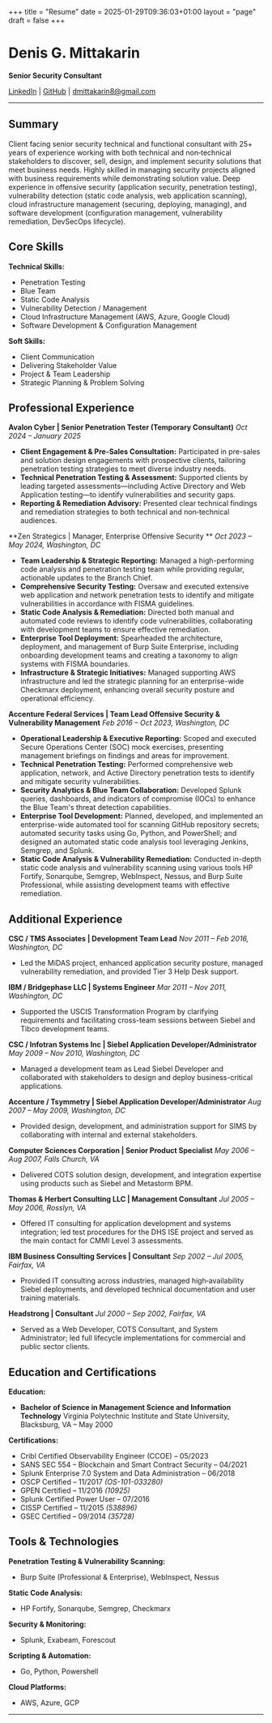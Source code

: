 +++
title = "Resume"
date = 2025-01-29T09:36:03+01:00
layout = "page"
draft = false
+++

<!-- Your resume content will go here -->

# Denis G. Mittakarin
**Senior Security Consultant**

[LinkedIn](https://www.linkedin.com/in/denis-mittakarin/) | 
[GitHub](https://github.com/dmittakarin8?tab=repositories) | dmittakarin8@gmail.com

---

## Summary
Client facing senior security technical and functional consultant with 25+ years of experience working with both technical and non‑technical stakeholders to discover, sell, design, and implement security solutions that meet business needs. Highly skilled in managing security projects aligned with business requirements while demonstrating solution value. Deep experience in offensive security (application security, penetration testing), vulnerability detection (static code analysis, web application scanning), cloud infrastructure management (securing, deploying, managing), and software development (configuration management, vulnerability remediation, DevSecOps lifecycle).

## Core Skills
**Technical Skills:**
- Penetration Testing
- Blue Team
- Static Code Analysis
- Vulnerability Detection / Management
- Cloud Infrastructure Management (AWS, Azure, Google Cloud)
- Software Development & Configuration Management

**Soft Skills:**
* Client Communication
* Delivering Stakeholder Value
* Project & Team Leadership
* Strategic Planning & Problem Solving

## Professional Experience

**Avalon Cyber | Senior Penetration Tester (Temporary Consultant)**
*Oct 2024 – January 2025*

- **Client Engagement & Pre-Sales Consultation:**
  Participated in pre-sales and solution design engagements with prospective clients, tailoring penetration testing strategies to meet diverse industry needs.
- **Technical Penetration Testing & Assessment:**
  Supported clients by leading targeted assessments—including Active Directory and Web Application testing—to identify vulnerabilities and security gaps.
- **Reporting & Remediation Advisory:**
  Presented clear technical findings and remediation strategies to both technical and non‑technical audiences.


**Zen Strategics | Manager, Enterprise Offensive Security **
*Oct 2023 – May 2024, Washington, DC*

- **Team Leadership & Strategic Reporting:** Managed a high-performing code analysis and penetration testing team while providing regular, actionable updates to the Branch Chief.
- **Comprehensive Security Testing:** Oversaw and executed extensive web application and network penetration tests to identify and mitigate vulnerabilities in accordance with FISMA guidelines.
- **Static Code Analysis & Remediation:** Directed both manual and automated code reviews to identify code vulnerabilities, collaborating with development teams to ensure effective remediation.
- **Enterprise Tool Deployment:** Spearheaded the architecture, deployment, and management of Burp Suite Enterprise, including onboarding development teams and creating a taxonomy to align systems with FISMA boundaries.
- **Infrastructure & Strategic Initiatives:** Managed supporting AWS infrastructure and led the strategic planning for an enterprise-wide Checkmarx deployment, enhancing overall security posture and operational efficiency.

**Accenture Federal Services | Team Lead Offensive Security & Vulnerability Management**
*Feb 2016 – Oct 2023, Washington, DC*

- **Operational Leadership & Executive Reporting:** Scoped and executed Secure Operations Center (SOC) mock exercises, presenting management briefings on findings and areas for improvement.
- **Technical Penetration Testing:** Performed comprehensive web application, network, and Active Directory penetration tests to identify and mitigate security vulnerabilities.
- **Security Analytics & Blue Team Collaboration:** Developed Splunk queries, dashboards, and indicators of compromise (IOCs) to enhance the Blue Team's threat detection capabilities.
- **Enterprise Tool Development:** Planned, developed, and implemented an enterprise-wide automated tool for scanning GitHub repository secrets; automated security tasks using Go, Python, and PowerShell; and designed an automated static code analysis tool leveraging Jenkins, Semgrep, and Splunk.
- **Static Code Analysis & Vulnerability Remediation:** Conducted in-depth static code analysis and vulnerability scanning using various tools HP Fortify, Sonarqube, Semgrep, WebInspect, Nessus, and Burp Suite Professional, while assisting development teams with effective remediation.


## Additional Experience

**CSC / TMS Associates | Development Team Lead**
*Nov 2011 – Feb 2016, Washington, DC*
- Led the MiDAS project, enhanced application security posture, managed vulnerability remediation, and provided Tier 3 Help Desk support.

**IBM / Bridgephase LLC | Systems Engineer**
*Mar 2011 – Nov 2011, Washington, DC*
- Supported the USCIS Transformation Program by clarifying requirements and facilitating cross-team sessions between Siebel and Tibco development teams.

**CSC / Infotran Systems Inc | Siebel Application Developer/Administrator**
*May 2009 – Nov 2010, Washington, DC*
- Managed a development team as Lead Siebel Developer and collaborated with stakeholders to design and deploy business-critical applications.

**Accenture / Tsymmetry | Siebel Application Developer/Administrator**
*Aug 2007 – May 2009, Washington, DC*
- Provided design, development, and administration support for SIMS by collaborating with internal and external stakeholders.

**Computer Sciences Corporation | Senior Product Specialist**
*May 2006 – Aug 2007, Falls Church, VA*
- Delivered COTS solution design, development, and integration expertise using products such as Siebel and Metastorm BPM.

**Thomas & Herbert Consulting LLC | Management Consultant**
*Jul 2005 – May 2006, Rosslyn, VA*
- Offered IT consulting for application development and systems integration; led test procedures for the DHS ISE project and served as the main contact for CMMI Level 3 assessments.

**IBM Business Consulting Services | Consultant**
*Sep 2002 – Jul 2005, Fairfax, VA*
- Provided IT consulting across industries, managed high‑availability Siebel deployments, and developed technical documentation and user training materials.

**Headstrong | Consultant**
*Jul 2000 – Sep 2002, Fairfax, VA*
- Served as a Web Developer, COTS Consultant, and System Administrator; led full lifecycle implementations for commercial and public sector clients.


## Education and Certifications

**Education:**
- **Bachelor of Science in Management Science and Information Technology**
  Virginia Polytechnic Institute and State University, Blacksburg, VA – May 2000

**Certifications:**
- Cribl Certified Observability Engineer (CCOE) – 05/2023
- SANS SEC 554 – Blockchain and Smart Contract Security – 04/2021
- Splunk Enterprise 7.0 System and Data Administration – 06/2018
- OSCP Certified – 11/2017 _(OS-101-033280)_
- GPEN Certified – 11/2016 _(10925)_
- Splunk Certified Power User – 07/2016
- CISSP Certified – 11/2015 _(538896)_
- GSEC Certified – 09/2014 _(35728)_

## Tools & Technologies

**Penetration Testing & Vulnerability Scanning:**
- Burp Suite (Professional & Enterprise), WebInspect, Nessus

**Static Code Analysis:**
- HP Fortify, Sonarqube, Semgrep, Checkmarx

**Security & Monitoring:**
- Splunk, Exabeam, Forescout

**Scripting & Automation:**
- Go, Python, Powershell

**Cloud Platforms:**
- AWS, Azure, GCP

---
